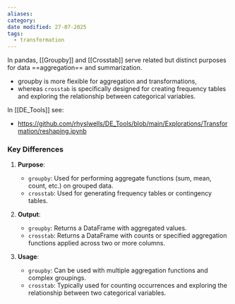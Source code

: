 ```yaml
---
aliases: 
category: 
date modified: 27-07-2025
tags:
  - transformation
---
```

In pandas, [[Groupby]] and [[Crosstab]] serve related but distinct purposes for data ==aggregation== and summarization.

- groupby is more flexible for aggregation and transformations,
- whereas `crosstab` is specifically designed for creating frequency tables and exploring the relationship between categorical variables.


In [[DE_Tools]] see:
- https://github.com/rhyslwells/DE_Tools/blob/main/Explorations/Transformation/reshaping.ipynb
### Key Differences

1. **Purpose**:
   - `groupby`: Used for performing aggregate functions (sum, mean, count, etc.) on grouped data.
   - `crosstab`: Used for generating frequency tables or contingency tables.

2. **Output**:
   - `groupby`: Returns a DataFrame with aggregated values.
   - `crosstab`: Returns a DataFrame with counts or specified aggregation functions applied across two or more columns.

3. **Usage**:
   - `groupby`: Can be used with multiple aggregation functions and complex groupings.
   - `crosstab`: Typically used for counting occurrences and exploring the relationship between two categorical variables.



